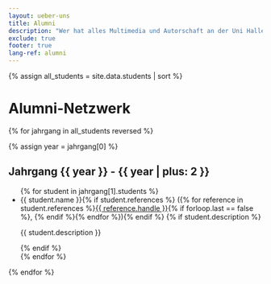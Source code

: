 ```yaml
---
layout: ueber-uns
title: Alumni
description: "Wer hat alles Multimedia und Autorschaft an der Uni Halle studiert? Hier eine Liste aller Absolvent:innen, die unser umfassendes Alumni-Netzwerk aufzeigt."
exclude: true
footer: true
lang-ref: alumni
---
```


{% assign all_students = site.data.students | sort %}

# Alumni-Netzwerk

{% for jahrgang in all_students reversed %}
<section>
{% assign year = jahrgang[0] %}
<h2>Jahrgang {{ year }} - {{ year | plus: 2 }}</h2>
<ul>
{% for student in jahrgang[1].students %}
<li itemscope itemtype="http://schema.org/Person"><link itemprop="alumniOf" href="{{ site.url }}/#organization" /><span itemprop="name">{{ student.name }}</span>{% if student.references %} ({% for reference in student.references %}<a itemprop="sameAs" href="{{ reference.url }}">{{ reference.handle }}</a>{% if forloop.last == false %}, {% endif %}{% endfor %}){% endif %}
{% if student.description %}<p>{{ student.description }}</p>{% endif %}
</li>
{% endfor %}
</ul>
</section>
{% endfor %}
